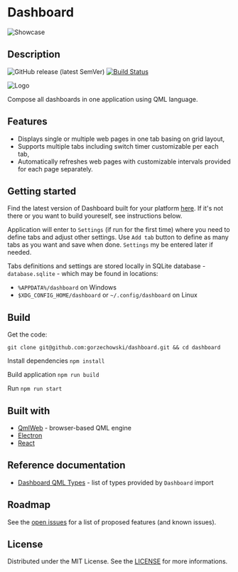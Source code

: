 # Dashboard

![Showcase](https://user-images.githubusercontent.com/4973929/61528919-4b450280-aa20-11e9-9c46-8897856bb8c3.gif)

## Description

![GitHub release (latest SemVer)](https://img.shields.io/github/v/release/gorzechowski/dashboard)
[![Build Status](https://travis-ci.org/gorzechowski/dashboard.svg?branch=master)](https://travis-ci.org/gorzechowski/dashboard)

![Logo](https://user-images.githubusercontent.com/4973929/61528935-55ff9780-aa20-11e9-9e68-5ff1aa5979e3.png)

Compose all dashboards in one application using QML language.

## Features

- Displays single or multiple web pages in one tab basing on grid layout,
- Supports multiple tabs including switch timer customizable per each tab,
- Automatically refreshes web pages with customizable intervals provided for each page separately.

## Getting started

Find the latest version of Dashboard built for your platform [here](https://github.com/gorzechowski/dashboard/releases). If it's not there or you want to build youreself, see instructions below.

Application will enter to `Settings` (if run for the first time) where you need to define tabs and adjust other settings. Use `Add tab` button to define as many tabs as you want and save when done. `Settings` my be entered later if needed.

Tabs definitions and settings are stored locally in SQLite database - `database.sqlite` - which may be found in locations:

- `%APPDATA%/dashboard` on Windows
- `$XDG_CONFIG_HOME/dashboard` or `~/.config/dashboard` on Linux

## Build

Get the code:

```
git clone git@github.com:gorzechowski/dashboard.git && cd dashboard
```

Install dependencies `npm install`

Build application `npm run build`

Run `npm run start`

## Built with

- [QmlWeb](https://github.com/qmlweb/qmlweb) - browser-based QML engine
- [Electron](https://github.com/electron/electron)
- [React](https://github.com/facebook/react)

## Reference documentation

- [Dashboard QML Types](/docs/QmlTypes.md) - list of types provided by `Dashboard` import

## Roadmap

See the [open issues](https://github.com/gorzechowski/dashboard/issues) for a list of proposed features (and known issues).

## License

Distributed under the MIT License. See the [LICENSE](/LICENSE) for more informations.
